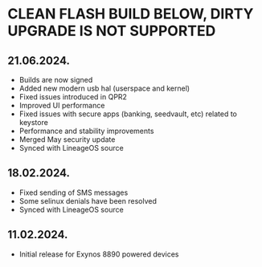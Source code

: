 # CLEAN FLASH BUILD BELOW, DIRTY UPGRADE IS NOT SUPPORTED

## 21.06.2024.
- Builds are now signed
- Added new modern usb hal (userspace and kernel)
- Fixed issues introduced in QPR2
- Improved UI performance
- Fixed issues with secure apps (banking, seedvault, etc) related to keystore
- Performance and stability improvements
- Merged May security update
- Synced with LineageOS source

## 18.02.2024.
- Fixed sending of SMS messages
- Some selinux denials have been resolved
- Synced with LineageOS source

## 11.02.2024.
- Initial release for Exynos 8890 powered devices
